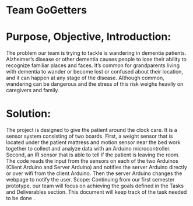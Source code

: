 # Team GoGetters
# Purpose, Objective, Introduction:
The problem our team is trying to tackle is wandering in dementia patients. Alzheimer’s
disease or other dementia causes people to lose their ability to recognize familiar places and
faces. It’s common for grandparents living with dementia to wander or become lost or confused
about their location, and it can happen at any stage of the disease. Although common,
wandering can be dangerous and the stress of this risk weighs heavily on caregivers and family.
# Solution:
The project is designed to give the patient around the clock care. It is a sensor system
consisting of two boards. First, a weight sensor that is located under the patient mattress and
motion sensor near the bed work together to collect and analyze data with an Arduino
microcontroller. Second, an IR sensor that is able to tell if the patient is leaving the room. The
code reads the input from the sensors on each of the two Arduinos (Client Arduino and Server
Arduino) and notifies the server Arduino directly or over wifi from the client Arduino. Then the
server Arduino changes the webpage to notify the user.
Scope:
Continuing from our first semester prototype, our team will focus on achieving the goals
defined in the Tasks and Deliverables section. This document will keep track of the task needed
to be done .
